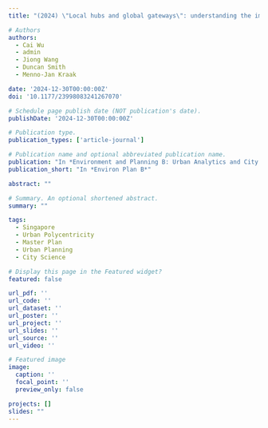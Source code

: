 ```yaml
---
title: "(2024) \"Local hubs and global gateways\": understanding the impact of Singapore's master plan on urban polycentricity. Environment and Planning B: Urban Analytics and City Science"

# Authors
authors:
  - Cai Wu
  - admin
  - Jiong Wang
  - Duncan Smith
  - Menno-Jan Kraak

date: '2024-12-30T00:00:00Z'
doi: '10.1177/23998083241267070'

# Schedule page publish date (NOT publication's date).
publishDate: '2024-12-30T00:00:00Z'

# Publication type.
publication_types: ['article-journal']

# Publication name and optional abbreviated publication name.
publication: "In *Environment and Planning B: Urban Analytics and City Science*"
publication_short: "In *Environ Plan B*"

abstract: ""

# Summary. An optional shortened abstract.
summary: ""

tags:
  - Singapore
  - Urban Polycentricity
  - Master Plan
  - Urban Planning
  - City Science

# Display this page in the Featured widget?
featured: false

url_pdf: ''
url_code: ''
url_dataset: ''
url_poster: ''
url_project: ''
url_slides: ''
url_source: ''
url_video: ''

# Featured image
image:
  caption: ''
  focal_point: ''
  preview_only: false

projects: []
slides: ""
---
```

